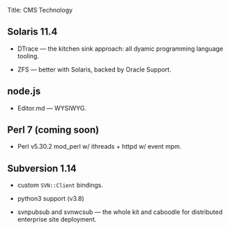 Title: CMS Technology

## Solaris 11.4

- DTrace &mdash; the kitchen sink approach: all dyamic programming language tooling.

- ZFS &mdash; better with Solaris, backed by Oracle Support.

## node.js

- Editor.md &mdash; WYSIWYG.

## Perl 7 (coming soon)

- Perl v5.30.2 mod_perl w/ ithreads + httpd w/ event mpm.

## Subversion 1.14

- custom `SVN::Client` bindings.

- python3 support (v3.8)

- svnpubsub and svnwcsub &mdash; the whole kit and caboodle for distributed enterprise site deployment.



